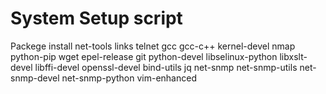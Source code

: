 

# System Setup script #

Packege install
net-tools
links
telnet
gcc
gcc-c++
kernel-devel
nmap
python-pip
wget
epel-release
git 
python-devel 
libselinux-python 
libxslt-devel 
libffi-devel 
openssl-devel 
bind-utils 
jq 
net-snmp 
net-snmp-utils 
net-snmp-devel 
net-snmp-python 
vim-enhanced
